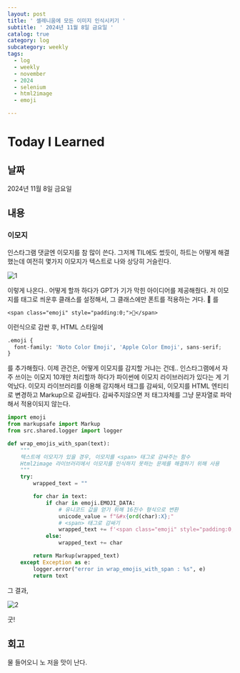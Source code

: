 ```yaml
---
layout: post
title: ' 셀레니움에 모든 이미지 인식시키기 '
subtitle: ' 2024년 11월 8일 금요일 '
catalog: true
category: log
subcategory: weekly
tags:
  - log
  - weekly
  - november
  - 2024
  - selenium
  - html2image
  - emoji

---
```


# Today I Learned

## 날짜

2024년 11월 8일 금요일

## 내용

### 이모지

인스타그램 댓글엔 이모지를 참 많이 쓴다. 그저께 TIL에도 썼듯이, 하트는 어떻게 해결했는데 여전히 몇가지 이모지가 텍스트로 나와 상당히 거슬린다.

![1](https://cdn.jsdelivr.net/gh/junsoopooh/junsoopooh.github.io/img/log/2024/log241108/1.webp)

이렇게 나온다.. 어떻게 할까 하다가 GPT가 기가 막힌 아이디어를 제공해줬다. 저 이모지를 <span> 태그로 씌운후 클래스를 설정해서, 그 클래스에만 폰트를 적용하는 거다. 🤣 를

`<span class="emoji" style="padding:0;">🤣</span>`

이런식으로 감싼 후, HTML 스타일에 

```python
.emoji {
  font-family: 'Noto Color Emoji', 'Apple Color Emoji', sans-serif;
}
```

를 추가해줬다. 이제 관건은, 어떻게 이모지를 감지할 거냐는 건데.. 인스타그램에서 자주 쓰이는 이모지 10개만 처리할까 하다가 파이썬에 이모지 라이브러리가 있다는 게 기억났다. 이모지 라이브러리를 이용해 감지해서 <span> 태그를 감싸되, 이모지를 HTML 엔티티로 변경하고 Markup으로 감싸줬다. 감싸주지않으면 저 태그자체를 그냥 문자열로 파악해서 적용이되지 않는다.

```python
import emoji
from markupsafe import Markup
from src.shared.logger import logger

def wrap_emojis_with_span(text):
    """
    텍스트에 이모지가 있을 경우, 이모지를 <span> 태그로 감싸주는 함수
    Html2image 라이브러리에서 이모지를 인식하지 못하는 문제를 해결하기 위해 사용
    """
    try:
        wrapped_text = ""

        for char in text:
            if char in emoji.EMOJI_DATA:
                # 유니코드 값을 얻기 위해 16진수 형식으로 변환
                unicode_value = f"&#x{ord(char):X};"
                # <span> 태그로 감싸기
                wrapped_text += f'<span class="emoji" style="padding:0;">{unicode_value}</span>'
            else:
                wrapped_text += char

        return Markup(wrapped_text)
    except Exception as e:
        logger.error("error in wrap_emojis_with_span : %s", e)
        return text

```

그 결과,

![2](https://cdn.jsdelivr.net/gh/junsoopooh/junsoopooh.github.io/img/log/2024/log241108/2.webp)

굿!

## 회고

물 들어오니 노 저을 맛이 난다.